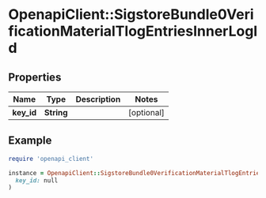 # OpenapiClient::SigstoreBundle0VerificationMaterialTlogEntriesInnerLogId

## Properties

| Name | Type | Description | Notes |
| ---- | ---- | ----------- | ----- |
| **key_id** | **String** |  | [optional] |

## Example

```ruby
require 'openapi_client'

instance = OpenapiClient::SigstoreBundle0VerificationMaterialTlogEntriesInnerLogId.new(
  key_id: null
)
```

